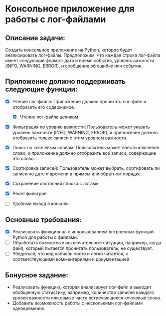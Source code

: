 # Консольное приложение для работы с лог-файлами

## Описание задачи:

Создать консольное приложение на Python, которое будет анализировать лог-файлы. Предположим, что каждая строка лог-файла имеет следующий формат: дата и время события, уровень важности (INFO, WARNING, ERROR), и сообщение об ошибке или событии.

## Приложение должно поддерживать следующие функции:

- [x] Чтение лог-файла: Приложение должно прочитать лог-файл и отобразить его содержимое.
  - [x] Чтение лог-файла целиком
- [x] Фильтрация по уровню важности: Пользователь может указать уровень важности (INFO, WARNING, ERROR), и приложение должно отобразить только записи с этим уровнем важности.
- [x] Поиск по ключевым словам: Пользователь может ввести ключевое слово, и приложение должно отобразить все записи, содержащие это слово.
- [x] Сортировка записей: Пользователь может выбрать, сортировать ли записи по дате и времени в прямом или обратном порядке.

- [x] Сохранение состояния списка с логами
- [x] Ресет фильтров
- [ ] Удобный вывод в консоль

## Основные требования:

- [x] Реализовать функционал с использованием встроенных функций Python для работы с файлами.
- [ ] Обработать возможные исключительные ситуации, например, когда файл, который пытается прочитать пользователь, не существует.
- [ ] Убедиться, что код написан чисто и легко читается, с соответствующими комментариями и документацией.

## Бонусное задание:

- Реализовать функцию, которая анализирует лог-файл и выводит обобщенную статистику, например, количество записей каждого уровня важности или самые часто встречающиеся ключевые слова.
- Добавить возможность работы с несколькими лог-файлами одновременно.
